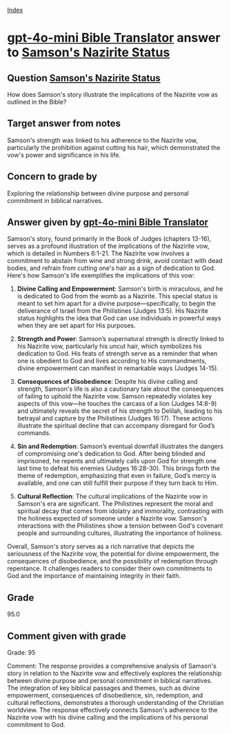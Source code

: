 
[Index](../../index.md)
# [gpt-4o-mini Bible Translator](../../answering_models/gpt-4o-mini_Bible_Translator.md) answer to [Samson's Nazirite Status](../../questions/Samson's_Nazirite_Status.md)

## Question [Samson's Nazirite Status](../../questions/Samson's_Nazirite_Status.md)
How does Samson's story illustrate the implications of the Nazirite vow as outlined in the Bible?

## Target answer from notes
Samson's strength was linked to his adherence to the Nazirite vow, particularly the prohibition against cutting his hair, which demonstrated the vow's power and significance in his life.

## Concern to grade by
Exploring the relationship between divine purpose and personal commitment in biblical narratives.

## Answer given by [gpt-4o-mini Bible Translator](../../answering_models/gpt-4o-mini_Bible_Translator.md)
Samson's story, found primarily in the Book of Judges (chapters 13-16), serves as a profound illustration of the implications of the Nazirite vow, which is detailed in Numbers 6:1-21. The Nazirite vow involves a commitment to abstain from wine and strong drink, avoid contact with dead bodies, and refrain from cutting one's hair as a sign of dedication to God. Here's how Samson's life exemplifies the implications of this vow:

1. **Divine Calling and Empowerment**: Samson's birth is miraculous, and he is dedicated to God from the womb as a Nazirite. This special status is meant to set him apart for a divine purpose—specifically, to begin the deliverance of Israel from the Philistines (Judges 13:5). His Nazirite status highlights the idea that God can use individuals in powerful ways when they are set apart for His purposes.

2. **Strength and Power**: Samson’s supernatural strength is directly linked to his Nazirite vow, particularly his uncut hair, which symbolizes his dedication to God. His feats of strength serve as a reminder that when one is obedient to God and lives according to His commandments, divine empowerment can manifest in remarkable ways (Judges 14-15).

3. **Consequences of Disobedience**: Despite his divine calling and strength, Samson's life is also a cautionary tale about the consequences of failing to uphold the Nazirite vow. Samson repeatedly violates key aspects of this vow—he touches the carcass of a lion (Judges 14:8-9) and ultimately reveals the secret of his strength to Delilah, leading to his betrayal and capture by the Philistines (Judges 16:17). These actions illustrate the spiritual decline that can accompany disregard for God’s commands.

4. **Sin and Redemption**: Samson’s eventual downfall illustrates the dangers of compromising one's dedication to God. After being blinded and imprisoned, he repents and ultimately calls upon God for strength one last time to defeat his enemies (Judges 16:28-30). This brings forth the theme of redemption, emphasizing that even in failure, God’s mercy is available, and one can still fulfill their purpose if they turn back to Him.

5. **Cultural Reflection**: The cultural implications of the Nazirite vow in Samson's era are significant. The Philistines represent the moral and spiritual decay that comes from idolatry and immorality, contrasting with the holiness expected of someone under a Nazirite vow. Samson's interactions with the Philistines show a tension between God's covenant people and surrounding cultures, illustrating the importance of holiness.

Overall, Samson's story serves as a rich narrative that depicts the seriousness of the Nazirite vow, the potential for divine empowerment, the consequences of disobedience, and the possibility of redemption through repentance. It challenges readers to consider their own commitments to God and the importance of maintaining integrity in their faith.

## Grade
95.0

## Comment given with grade
Grade: 95

Comment: The response provides a comprehensive analysis of Samson's story in relation to the Nazirite vow and effectively explores the relationship between divine purpose and personal commitment in biblical narratives. The integration of key biblical passages and themes, such as divine empowerment, consequences of disobedience, sin, redemption, and cultural reflections, demonstrates a thorough understanding of the Christian worldview. The response effectively connects Samson's adherence to the Nazirite vow with his divine calling and the implications of his personal commitment to God.
